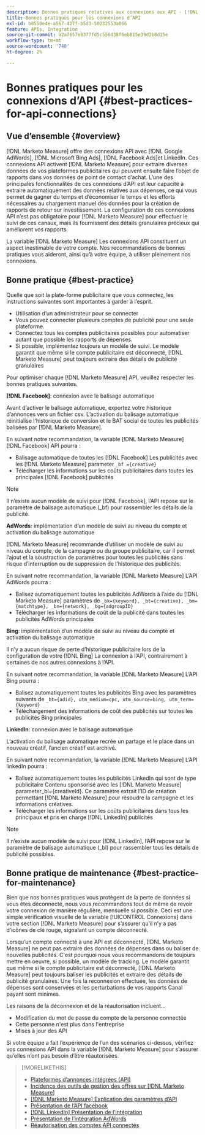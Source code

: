 ```yaml
---
description: Bonnes pratiques relatives aux connexions aux API - [!DNL Marketo Measure] - Documentation du produit
title: Bonnes pratiques pour les connexions d’API
exl-id: b8550e4e-a567-427f-b5d3-50232553a066
feature: APIs, Integration
source-git-commit: a2a7657e8377fd5c556d38f6eb815e39d2b8d15e
workflow-type: tm+mt
source-wordcount: '740'
ht-degree: 2%

---
```


# Bonnes pratiques pour les connexions d’API {#best-practices-for-api-connections}

## Vue d’ensemble {#overview}

[!DNL Marketo Measure] offre des connexions API avec [!DNL Google AdWords], [!DNL Microsoft Bing Ads], [!DNL Facebook Ads]et LinkedIn. Ces connexions API activent [!DNL Marketo Measure] pour extraire diverses données de vos plateformes publicitaires qui peuvent ensuite faire l’objet de rapports dans vos données de point de contact d’achat. L’une des principales fonctionnalités de ces connexions d’API est leur capacité à extraire automatiquement des données relatives aux dépenses, ce qui vous permet de gagner du temps et d’économiser le temps et les efforts nécessaires au chargement manuel des données pour la création de rapports de retour sur investissement. La configuration de ces connexions API n’est pas obligatoire pour [!DNL Marketo Measure] pour effectuer le suivi de ces canaux, mais ils fournissent des détails granulaires précieux qui améliorent vos rapports.

La variable [!DNL Marketo Measure] Les connexions API constituent un aspect inestimable de votre compte. Nos recommandations de bonnes pratiques vous aideront, ainsi qu’à votre équipe, à utiliser pleinement nos connexions.

## Bonne pratique {#best-practice}

Quelle que soit la plate-forme publicitaire que vous connectez, les instructions suivantes sont importantes à garder à l’esprit.

* Utilisation d’un administrateur pour se connecter
* Vous pouvez connecter plusieurs comptes de publicité pour une seule plateforme.
* Connectez tous les comptes publicitaires possibles pour automatiser autant que possible les rapports de dépenses.
* Si possible, implémentez toujours un modèle de suivi. Le modèle garantit que même si le compte publicitaire est déconnecté, [!DNL Marketo Measure] peut toujours extraire des détails de publicité granulaires

Pour optimiser chaque [!DNL Marketo Measure] API, veuillez respecter les bonnes pratiques suivantes.

**[!DNL Facebook]**: connexion avec le balisage automatique

Avant d’activer le balisage automatique, exportez votre historique d’annonces vers un fichier csv. L’activation du balisage automatique réinitialise l’historique de conversion et le BAT social de toutes les publicités balisées par [!DNL Marketo Measure].

En suivant notre recommandation, la variable [!DNL Marketo Measure] [!DNL Facebook] API pourra :

* Balisage automatique de toutes les [!DNL Facebook] Les publicités avec les [!DNL Marketo Measure] parameter `_bf ={creative}`
* Télécharger les informations sur les coûts publicitaires dans toutes les principales [!DNL Facebook] publicités

>[!NOTE]
>
>Il n’existe aucun modèle de suivi pour [!DNL Facebook], l’API repose sur le paramètre de balisage automatique (_bf) pour rassembler les détails de la publicité.

**AdWords**: implémentation d’un modèle de suivi au niveau du compte et activation du balisage automatique

[!DNL Marketo Measure] recommande d’utiliser un modèle de suivi au niveau du compte, de la campagne ou du groupe publicitaire, car il permet l’ajout et la soustraction de paramètres pour toutes les publicités sans risque d’interruption ou de suppression de l’historique des publicités.

En suivant notre recommandation, la variable [!DNL Marketo Measure] L’API AdWords pourra :

* Balisez automatiquement toutes les publicités AdWords à l’aide du [!DNL Marketo Measure] paramètres de `_bk={keyword}, _bt={creative}, _bm={matchtype}, _bn={network}, _bg={adgroupID}`
* Télécharger les informations de coût de la publicité dans toutes les publicités AdWords principales

**Bing**: implémentation d’un modèle de suivi au niveau du compte et activation du balisage automatique

Il n’y a aucun risque de perte d’historique publicitaire lors de la configuration de votre [!DNL Bing] La connexion à l’API, contrairement à certaines de nos autres connexions à l’API.

En suivant notre recommandation, la variable [!DNL Marketo Measure] L’API Bing pourra :
* Balisez automatiquement toutes les publicités Bing avec les paramètres suivants de `_bt={adid}, utm_medium=cpc, utm_source=bing, utm_term={keyword}`
* Téléchargement des informations de coût des publicités sur toutes les publicités Bing principales

**LinkedIn**: connexion avec le balisage automatique

L’activation du balisage automatique recrée un partage et le place dans un nouveau créatif, l’ancien créatif est archivé.

En suivant notre recommandation, la variable [!DNL Marketo Measure] L’API linkedIn pourra :

* Balisez automatiquement toutes les publicités LinkedIn qui sont de type publicitaire Contenu sponsorisé avec les [!DNL Marketo Measure] parameter_bl={creativeId}. Ce paramètre extrait l’ID de création permettant [!DNL Marketo Measure] pour résoudre la campagne et les informations créatives.
* Télécharger les informations sur les coûts publicitaires dans tous les principaux et pris en charge [!DNL LinkedIn] publicités

>[!NOTE]
>
>Il n’existe aucun modèle de suivi pour [!DNL LinkedIn], l’API repose sur le paramètre de balisage automatique (_bl) pour rassembler tous les détails de publicité possibles.

## Bonne pratique de maintenance {#best-practice-for-maintenance}

Bien que nos bonnes pratiques vous protègent de la perte de données si vous êtes déconnecté, nous vous recommandons tout de même de revoir votre connexion de manière régulière, mensuelle si possible. Ceci est une simple vérification visuelle de la variable [!UICONTROL Connexions] dans votre section [!DNL Marketo Measure] pour s’assurer qu’il n’y a pas d’icônes de clé rouge, signalant un compte déconnecté.

Lorsqu’un compte connecté à une API est déconnecté, [!DNL Marketo Measure] ne peut pas extraire des données de dépenses dans ou baliser de nouvelles publicités. C&#39;est pourquoi nous vous recommandons de toujours mettre en oeuvre, si possible, un modèle de tracking. Le modèle garantit que même si le compte publicitaire est déconnecté, [!DNL Marketo Measure] peut toujours baliser les publicités et extraire des détails de publicité granulaires. Une fois la reconnexion effectuée, les données de dépenses sont conservées et les perturbations de vos rapports Canal payant sont minimes.

Les raisons de la déconnexion et de la réautorisation incluent...

* Modification du mot de passe du compte de la personne connectée
* Cette personne n&#39;est plus dans l&#39;entreprise
* Mises à jour des API

Si votre équipe a fait l’expérience de l’un des scénarios ci-dessus, vérifiez vos connexions API dans la variable [!DNL Marketo Measure] pour s’assurer qu’elles n’ont pas besoin d’être réautorisées.

>[!MORELIKETHIS]
>
>* [Plateformes d’annonces intégrées (API)](/help/api-connections/utilizing-marketo-measures-api-connections/integrated-ad-platforms.md)
>* [Incidence des outils de gestion des offres sur [!DNL Marketo Measure]](/help/api-connections/utilizing-marketo-measures-api-connections/how-bid-management-tools-affect-marketo-measure.md)
>* [[!DNL Marketo Measure] Explication des paramètres d’API](/help/api-connections/utilizing-marketo-measures-api-connections/marketo-measure-parameters.md)
>* [Présentation de l’API facebook](/help/api-connections/utilizing-marketo-measures-api-connections/facebook-api.md)
>* [[!DNL LinkedIn] Présentation de l’intégration](/help/api-connections/utilizing-marketo-measures-api-connections/linkedin-integration.md)
>* [Présentation de l’intégration AdWords](/help/api-connections/utilizing-marketo-measures-api-connections/understanding-marketo-measure-adwords-tagging.md)
>* [Réautorisation des comptes API connectés](/help/api-connections/utilizing-marketo-measures-api-connections/reauthorizing-connected-accounts.md)
